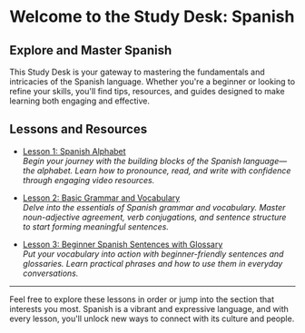 # Welcome to the Study Desk: Spanish

## Explore and Master Spanish

This Study Desk is your gateway to mastering the fundamentals and intricacies of the Spanish language. Whether you're a beginner or looking to refine your skills, you'll find tips, resources, and guides designed to make learning both engaging and effective.

## Lessons and Resources

- [Lesson 1: Spanish Alphabet](./study-desk/languages/spanish/lesson1_alphabet)  
  *Begin your journey with the building blocks of the Spanish language—the alphabet. Learn how to pronounce, read, and write with confidence through engaging video resources.*

- [Lesson 2: Basic Grammar and Vocabulary](./study-desk/languages/spanish/lesson2_basic_grammer_and_vocabulary)  
  *Delve into the essentials of Spanish grammar and vocabulary. Master noun-adjective agreement, verb conjugations, and sentence structure to start forming meaningful sentences.*

- [Lesson 3: Beginner Spanish Sentences with Glossary](./study-desk/languages/spanish/lesson3_building_blocks)  
  *Put your vocabulary into action with beginner-friendly sentences and glossaries. Learn practical phrases and how to use them in everyday conversations.*

---

Feel free to explore these lessons in order or jump into the section that interests you most. Spanish is a vibrant and expressive language, and with every lesson, you'll unlock new ways to connect with its culture and people.
